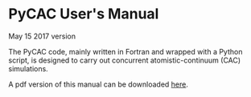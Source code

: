 # PyCAC User's Manual

May 15 2017 version

The PyCAC code, mainly written in Fortran and wrapped with a Python script, is designed to carry out concurrent atomistic-continuum (CAC) simulations.

A pdf version of this manual can be downloaded [here](PyCAC.pdf).